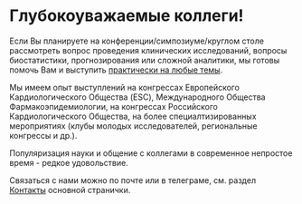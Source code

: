 # Глубокоуважаемые коллеги!

Если Вы планируете на конференции/симпозиуме/круглом столе рассмотреть вопрос проведения клинических исследований, вопросы биостатистики, прогнозирования или сложной аналитики, мы готовы помочь Вам и выступить [практически на любые темы](https://aysuvorov.github.io/clinstats/docs/promotion/researchers.html).

Мы имеем опыт выступлений на конгрессах Европейского Кардиологического Общества (ESC), Международного Общества Фармакоэпидемиологии, на конгрессах Российского Кардиологического Общества, на более специалтизированных мероприятиях (клубы молодых исследователей, региональные конгрессы и др.).

Популяризация науки и общение с коллегами в современное непростое время - редкое удовольствие. 

Связаться с нами можно по почте или в телеграме, см. раздел [Контакты](/aysuvorov/clinstats/docs/index.md) основной странички.  